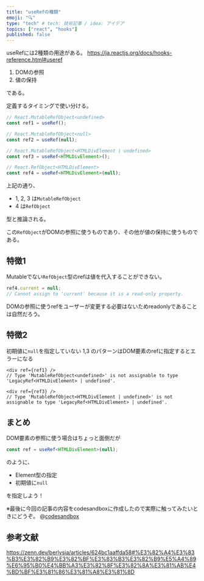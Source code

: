 ```yaml
---
title: "useRefの種類"
emoji: "🔍"
type: "tech" # tech: 技術記事 / idea: アイデア
topics: ["react", "hooks"]
published: false
---
```


useRefには2種類の用途がある。
https://ja.reactjs.org/docs/hooks-reference.html#useref


1. DOMの参照
2. 値の保持

である。

定義するタイミングで使い分ける。

```ts
// React.MutableRefObject<undefined>
const ref1 = useRef();

// React.MutableRefObject<null>
const ref2 = useRef(null);

// React.MutableRefObject<HTMLDivElement | undefined>
const ref3 = useRef<HTMLDivElement>();

// React.RefObject<HTMLDivElement>
const ref4 = useRef<HTMLDivElement>(null);
```

上記の通り、
- 1, 2, 3 は`MutableRefObject`
- 4 は`RefObject`

型と推論される。

この`RefObject`がDOMの参照に使うものであり、その他が値の保持に使うものである。


## 特徴1
Mutableでない`RefObject`型のrefは値を代入することができない。

```ts
ref4.current = null; 
// Cannot assign to 'current' because it is a read-only property.
```

DOMの参照に使うrefをユーザーが変更する必要はないためreadonlyであることは自然だろう。

## 特徴2

初期値に`null`を指定していない 1,3 のパターンはDOM要素のrefに指定するとエラーになる

```tsx
<div ref={ref1} />
// Type 'MutableRefObject<undefined>' is not assignable to type 'LegacyRef<HTMLDivElement> | undefined'.

<div ref={ref3} /> 
// Type 'MutableRefObject<HTMLDivElement | undefined>' is not assignable to type 'LegacyRef<HTMLDivElement> | undefined'.
```

## まとめ
DOM要素の参照に使う場合はちょっと面倒だが
```ts
const ref = useRef<HTMLDivElement>(null);
```
のように、

- Element型の指定
- 初期値に`null`

を指定しよう！

※最後に今回の記事の内容をcodesandboxに作成したので実際に触ってみたいときにどうぞ。
@[codesandbox](https://codesandbox.io/embed/useref-test-jsi8rb?fontsize=14&hidenavigation=1&theme=dark)

## 参考文献
https://zenn.dev/berlysia/articles/624bc1aaffda58#%E3%82%A4%E3%83%B3%E3%82%B9%E3%82%BF%E3%83%B3%E3%82%B9%E5%A4%89%E6%95%B0%E4%BB%A3%E3%82%8F%E3%82%8A%E3%81%AB%E4%BD%BF%E3%81%86%E3%81%A8%E3%81%8D